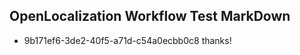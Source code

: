 ## OpenLocalization Workflow Test MarkDown
* 9b171ef6-3de2-40f5-a71d-c54a0ecbb0c8 thanks!

<!--HONumber=Jul16_HO5-->


